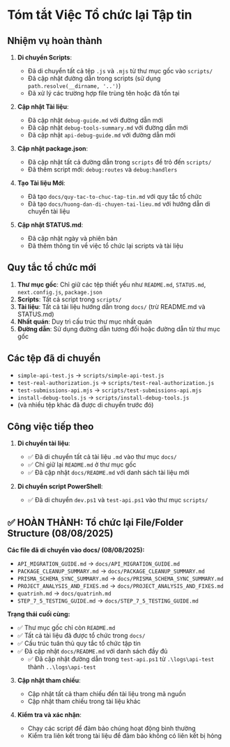 # Tóm tắt Việc Tổ chức lại Tập tin

## Nhiệm vụ hoàn thành

1. **Di chuyển Scripts**:
   - Đã di chuyển tất cả tệp `.js` và `.mjs` từ thư mục gốc vào `scripts/`
   - Đã cập nhật đường dẫn trong scripts (sử dụng `path.resolve(__dirname, '..')`)
   - Đã xử lý các trường hợp file trùng tên hoặc đã tồn tại

2. **Cập nhật Tài liệu**:
   - Đã cập nhật `debug-guide.md` với đường dẫn mới
   - Đã cập nhật `debug-tools-summary.md` với đường dẫn mới
   - Đã cập nhật `api-debug-guide.md` với đường dẫn mới

3. **Cập nhật package.json**:
   - Đã cập nhật tất cả đường dẫn trong `scripts` để trỏ đến `scripts/`
   - Đã thêm script mới: `debug:routes` và `debug:handlers`

4. **Tạo Tài liệu Mới**:
   - Đã tạo `docs/quy-tac-to-chuc-tap-tin.md` với quy tắc tổ chức
   - Đã tạo `docs/huong-dan-di-chuyen-tai-lieu.md` với hướng dẫn di chuyển tài liệu

5. **Cập nhật STATUS.md**:
   - Đã cập nhật ngày và phiên bản
   - Đã thêm thông tin về việc tổ chức lại scripts và tài liệu

## Quy tắc tổ chức mới

1. **Thư mục gốc**: Chỉ giữ các tệp thiết yếu như `README.md`, `STATUS.md`, `next.config.js`, `package.json`
2. **Scripts**: Tất cả script trong `scripts/`
3. **Tài liệu**: Tất cả tài liệu hướng dẫn trong `docs/` (trừ README.md và STATUS.md)
4. **Nhất quán**: Duy trì cấu trúc thư mục nhất quán
5. **Đường dẫn**: Sử dụng đường dẫn tương đối hoặc đường dẫn từ thư mục gốc

## Các tệp đã di chuyển

- `simple-api-test.js` → `scripts/simple-api-test.js`
- `test-real-authorization.js` → `scripts/test-real-authorization.js`
- `test-submissions-api.mjs` → `scripts/test-submissions-api.mjs`
- `install-debug-tools.js` → `scripts/install-debug-tools.js`
- (và nhiều tệp khác đã được di chuyển trước đó)

## Công việc tiếp theo

1. **Di chuyển tài liệu**:
   - ✅ Đã di chuyển tất cả tài liệu `.md` vào thư mục `docs/`
   - ✅ Chỉ giữ lại `README.md` ở thư mục gốc
   - ✅ Đã cập nhật `docs/README.md` với danh sách tài liệu mới

2. **Di chuyển script PowerShell**:
   - ✅ Đã di chuyển `dev.ps1` và `test-api.ps1` vào thư mục `scripts/`

## ✅ HOÀN THÀNH: Tổ chức lại File/Folder Structure (08/08/2025)

**Các file đã di chuyển vào docs/ (08/08/2025):**
- `API_MIGRATION_GUIDE.md` → `docs/API_MIGRATION_GUIDE.md`
- `PACKAGE_CLEANUP_SUMMARY.md` → `docs/PACKAGE_CLEANUP_SUMMARY.md`
- `PRISMA_SCHEMA_SYNC_SUMMARY.md` → `docs/PRISMA_SCHEMA_SYNC_SUMMARY.md`
- `PROJECT_ANALYSIS_AND_FIXES.md` → `docs/PROJECT_ANALYSIS_AND_FIXES.md`
- `quatrinh.md` → `docs/quatrinh.md`
- `STEP_7_5_TESTING_GUIDE.md` → `docs/STEP_7_5_TESTING_GUIDE.md`

**Trạng thái cuối cùng:**
- ✅ Thư mục gốc chỉ còn `README.md`
- ✅ Tất cả tài liệu đã được tổ chức trong `docs/`
- ✅ Cấu trúc tuân thủ quy tắc tổ chức tập tin
- ✅ Đã cập nhật `docs/README.md` với danh sách đầy đủ
   - ✅ Đã cập nhật đường dẫn trong `test-api.ps1` từ `.\logs\api-test` thành `..\logs\api-test`

3. **Cập nhật tham chiếu**:
   - Cập nhật tất cả tham chiếu đến tài liệu trong mã nguồn
   - Cập nhật tham chiếu trong tài liệu khác

4. **Kiểm tra và xác nhận**:
   - Chạy các script để đảm bảo chúng hoạt động bình thường
   - Kiểm tra liên kết trong tài liệu để đảm bảo không có liên kết bị hỏng
